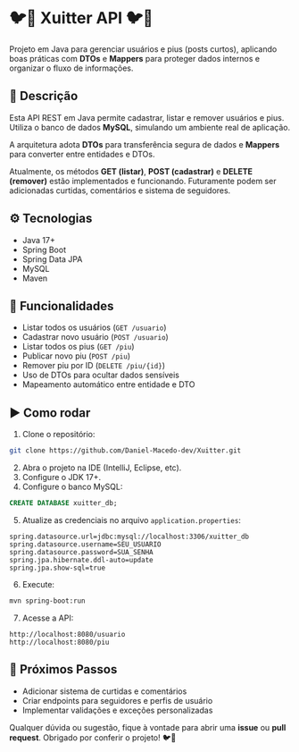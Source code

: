 
# 🐦🚀 Xuitter API 🐦🚀

Projeto em Java para gerenciar usuários e pius (posts curtos), aplicando boas práticas com **DTOs** e **Mappers** para proteger dados internos e organizar o fluxo de informações.

## 🐤 Descrição

Esta API REST em Java permite cadastrar, listar e remover usuários e pius.  
Utiliza o banco de dados **MySQL**, simulando um ambiente real de aplicação.  

A arquitetura adota **DTOs** para transferência segura de dados e **Mappers** para converter entre entidades e DTOs.  

Atualmente, os métodos **GET (listar)**, **POST (cadastrar)** e **DELETE (remover)** estão implementados e funcionando. Futuramente podem ser adicionadas curtidas, comentários e sistema de seguidores.

## ⚙️ Tecnologias

- Java 17+
- Spring Boot
- Spring Data JPA
- MySQL
- Maven

## 🚀 Funcionalidades

- Listar todos os usuários (`GET /usuario`)  
- Cadastrar novo usuário (`POST /usuario`)  
- Listar todos os pius (`GET /piu`)  
- Publicar novo piu (`POST /piu`)  
- Remover piu por ID (`DELETE /piu/{id}`)  
- Uso de DTOs para ocultar dados sensíveis  
- Mapeamento automático entre entidade e DTO  

## ▶️ Como rodar

1. Clone o repositório:

```bash
git clone https://github.com/Daniel-Macedo-dev/Xuitter.git
````

2. Abra o projeto na IDE (IntelliJ, Eclipse, etc).
3. Configure o JDK 17+.
4. Configure o banco MySQL:

```sql
CREATE DATABASE xuitter_db;
```

5. Atualize as credenciais no arquivo `application.properties`:

```properties
spring.datasource.url=jdbc:mysql://localhost:3306/xuitter_db
spring.datasource.username=SEU_USUARIO
spring.datasource.password=SUA_SENHA
spring.jpa.hibernate.ddl-auto=update
spring.jpa.show-sql=true
```

6. Execute:

```bash
mvn spring-boot:run
```

7. Acesse a API:

```
http://localhost:8080/usuario
http://localhost:8080/piu
```

## 📌 Próximos Passos

* Adicionar sistema de curtidas e comentários
* Criar endpoints para seguidores e perfis de usuário
* Implementar validações e exceções personalizadas

Qualquer dúvida ou sugestão, fique à vontade para abrir uma **issue** ou **pull request**.
Obrigado por conferir o projeto! 🐦🚀
